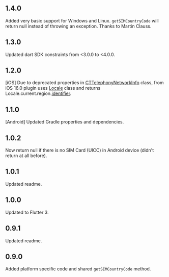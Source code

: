 ## 1.4.0

Added very basic support for Windows and Linux. `getSIMCountryCode` will return null instead of throwing an exception. Thanks to Martin Clauss.

## 1.3.0

Updated dart SDK constraints from <3.0.0 to <4.0.0.

## 1.2.0

[iOS] Due to deprecated properties in [CTTelephonyNetworkInfo][1] class, from iOS 16.0 plugin uses [Locale][2] class and returns Locale.current.region.[identifier][3].

[1]: https://developer.apple.com/documentation/coretelephony/cttelephonynetworkinf
[2]: https://developer.apple.com/documentation/foundation/locale
[3]: https://developer.apple.com/documentation/foundation/locale/region/3952434-identifier

## 1.1.0

[Android] Updated Gradle properties and dependencies.

## 1.0.2

Now return null if there is no SIM Card (UICC) in Android device (didn't return at all before).

## 1.0.1

Updated readme.

## 1.0.0

Updated to Flutter 3.

## 0.9.1

Updated readme.

## 0.9.0

Added platform specific code and shared `getSIMCountryCode` method. 